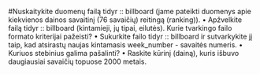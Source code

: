 #Nuskaitykite duomenų failą tidyr :: billboard (jame pateikti duomenys apie kiekvienos
dainos savaitinį (76 savaičių) reitingą (ranking)).
• Apžvelkite failą tidyr :: billboard (kintamieji, jų tipai, eilutės). Kurie tvarkingo failo
formato kriterijai pažeisti?
• Sukurkite failo tidyr :: billboard ir sutvarkykite jį taip, kad atsirastų naujas kintamasis week_number - savaitės numeris.
• Kuriuos stebinius galima pašalinti?
• Raskite kūrinį (dainą), kuris išbuvo daugiausiai savaičių topuose 2000 metais.
